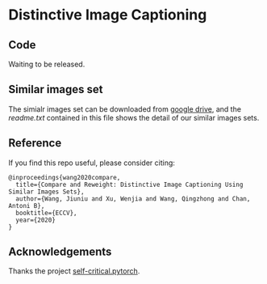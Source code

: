 # Distinctive Image Captioning

## Code

Waiting to be released.

## Similar images set

The simialr images set can be downloaded from [google drive](https://drive.google.com/file/d/197vaBDApI0S_Xh2aqSfz3JpRdfia_ilV/view?usp=sharing), and the <em>readme.txt</em> contained in this file shows the detail of our similar images sets.

## Reference

If you find this repo useful, please consider citing:

```
@inproceedings{wang2020compare,
  title={Compare and Reweight: Distinctive Image Captioning Using Similar Images Sets},
  author={Wang, Jiuniu and Xu, Wenjia and Wang, Qingzhong and Chan, Antoni B},
  booktitle={ECCV},
  year={2020}
}
```

## Acknowledgements

Thanks the project [self-critical.pytorch](https://github.com/ruotianluo/self-critical.pytorch).
